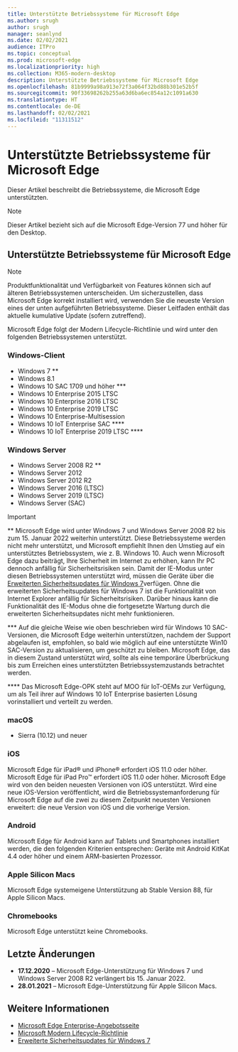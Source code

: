 ```yaml
---
title: Unterstützte Betriebssysteme für Microsoft Edge
ms.author: srugh
author: srugh
manager: seanlynd
ms.date: 02/02/2021
audience: ITPro
ms.topic: conceptual
ms.prod: microsoft-edge
ms.localizationpriority: high
ms.collection: M365-modern-desktop
description: Unterstützte Betriebssysteme für Microsoft Edge
ms.openlocfilehash: 81b9999a98a913e72f3a064f32bd88b301e52b5f
ms.sourcegitcommit: 90f33698262b255a63d6ba6ec854a12c1091a630
ms.translationtype: HT
ms.contentlocale: de-DE
ms.lasthandoff: 02/02/2021
ms.locfileid: "11311512"
---
```

# Unterstützte Betriebssysteme für Microsoft Edge

Dieser Artikel beschreibt die Betriebssysteme, die Microsoft Edge unterstützten.

> [!NOTE]
> Dieser Artikel bezieht sich auf die Microsoft Edge-Version 77 und höher für den Desktop.

##  <a name="supported-operating-systems-for-microsoft-edge"></a>Unterstützte Betriebssysteme für Microsoft Edge

> [!NOTE]
> Produktfunktionalität und Verfügbarkeit von Features können sich auf älteren Betriebssystemen unterscheiden. Um sicherzustellen, dass Microsoft Edge korrekt installiert wird, verwenden Sie die neueste Version eines der unten aufgeführten Betriebssysteme. Dieser Leitfaden enthält das aktuelle kumulative Update (sofern zutreffend).

Microsoft Edge folgt der Modern Lifecycle-Richtlinie und wird unter den folgenden Betriebssystemen unterstützt.

###  <a name="windows-client"></a>Windows-Client

- Windows 7 **
- Windows 8.1
- Windows 10 SAC 1709 und höher ***
- Windows 10 Enterprise 2015 LTSC
- Windows 10 Enterprise 2016 LTSC
- Windows 10 Enterprise 2019 LTSC
- Windows 10 Enterprise-Multisession
- Windows 10 IoT Enterprise SAC ****
- Windows 10 IoT Enterprise 2019 LTSC ****

###  <a name="windows-server"></a>Windows Server

- Windows Server 2008 R2 **
- Windows Server 2012
- Windows Server 2012 R2
- Windows Server 2016 (LTSC)
- Windows Server 2019 (LTSC)
- Windows Server (SAC)

> [!IMPORTANT]
> ** Microsoft Edge wird unter Windows 7 und Windows Server 2008 R2 bis zum 15. Januar 2022 weiterhin unterstützt. Diese Betriebssysteme werden nicht mehr unterstützt, und Microsoft empfiehlt Ihnen den Umstieg auf ein unterstütztes Betriebssystem, wie z. B. Windows 10. Auch wenn Microsoft Edge dazu beiträgt, Ihre Sicherheit im Internet zu erhöhen, kann Ihr PC dennoch anfällig für Sicherheitsrisiken sein. Damit der IE-Modus unter diesen Betriebssystemen unterstützt wird, müssen die Geräte über die [Erweiterten Sicherheitsupdates für Windows 7](https://support.microsoft.com/help/4527878/faq-about-extended-security-updates-for-windows-7)verfügen. Ohne die erweiterten Sicherheitsupdates für Windows 7 ist die Funktionalität von Internet Explorer anfällig für Sicherheitsrisiken. Darüber hinaus kann die Funktionalität des IE-Modus ohne die fortgesetzte Wartung durch die erweiterten Sicherheitsupdates nicht mehr funktionieren.  
>
> *** Auf die gleiche Weise wie oben beschrieben wird für Windows 10 SAC-Versionen, die Microsoft Edge weiterhin unterstützen, nachdem der Support abgelaufen ist, empfohlen, so bald wie möglich auf eine unterstützte Win10 SAC-Version zu aktualisieren, um geschützt zu bleiben. Microsoft Edge, das in diesem Zustand unterstützt wird, sollte als eine temporäre Überbrückung bis zum Erreichen eines unterstützten Betriebssystemzustands betrachtet werden.
>
> **** Das Microsoft Edge-OPK steht auf MOO für IoT-OEMs zur Verfügung, um als Teil ihrer auf Windows 10 IoT Enterprise basierten Lösung vorinstalliert und verteilt zu werden.

###  <a name="macos"></a>macOS

- Sierra (10.12) und neuer

###  <a name="ios"></a>iOS

Microsoft Edge für iPad&reg; und iPhone&reg; erfordert iOS 11.0 oder höher. Microsoft Edge für iPad Pro&trade; erfordert iOS 11.0 oder höher. Microsoft Edge wird von den beiden neuesten Versionen von iOS unterstützt. Wird eine neue iOS-Version veröffentlicht, wird die Betriebssystemanforderung für Microsoft Edge auf die zwei zu diesem Zeitpunkt neuesten Versionen erweitert: die neue Version von iOS und die vorherige Version.

###  <a name="android"></a>Android

Microsoft Edge für Android kann auf Tablets und Smartphones installiert werden, die den folgenden Kriterien entsprechen: Geräte mit Android KitKat 4.4 oder höher und einem ARM-basierten Prozessor.

###  <a name="apple-silicon-macs"></a>Apple Silicon Macs

Microsoft Edge systemeigene Unterstützung ab Stable Version 88, für Apple Silicon Macs.

###  <a name="chromebooks"></a>Chromebooks

Microsoft Edge unterstützt keine Chromebooks.

##  <a name="recent-changes"></a>Letzte Änderungen

- **17.12.2020** – Microsoft Edge-Unterstützung für Windows 7 und Windows Server 2008 R2 verlängert bis 15. Januar 2022.
- **28.01.2021** – Microsoft Edge-Unterstützung für Apple Silicon Macs.

##  <a name="additional-information"></a>Weitere Informationen

- [Microsoft Edge Enterprise-Angebotsseite](https://aka.ms/EdgeEnterprise)
- [Microsoft Modern Lifecycle-Richtlinie](https://support.microsoft.com/help/30881/modern-lifecycle-policy)
- [Erweiterte Sicherheitsupdates für Windows 7](https://support.microsoft.com/help/4527878/faq-about-extended-security-updates-for-windows-7)
